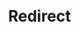 ﻿---
layout: src/layouts/Redirect.astro
title: Redirect
redirect: /docs/projects/steps/configuration-features/custom-installation-directory
pubDate:  2023-01-01
navSearch: false
navSitemap: false
navMenu: false
---
